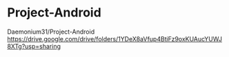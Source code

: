 # Project-Android
Daemonium31/Project-Android
https://drive.google.com/drive/folders/1YDeX8aVfup4BtiFz9oxKUAucYUWJ8XTg?usp=sharing
